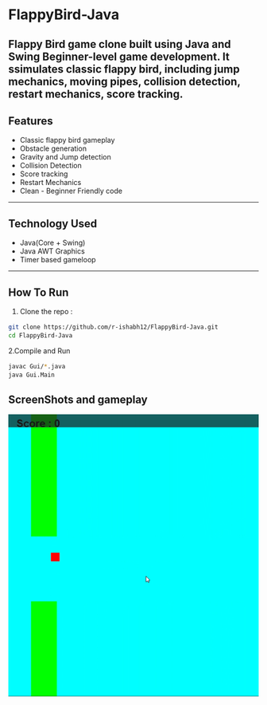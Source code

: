 # FlappyBird-Java
Flappy Bird  game clone built using Java and Swing Beginner-level game development. It ssimulates classic flappy bird, including jump mechanics, moving pipes, collision detection, restart mechanics, score tracking.
-----
## Features
- Classic flappy bird gameplay
- Obstacle generation
- Gravity and Jump detection
- Collision Detection
- Score tracking
- Restart Mechanics
- Clean - Beginner Friendly code
-----
## Technology Used
- Java(Core + Swing)
- Java AWT Graphics
- Timer based gameloop

-----

## How To Run

1. Clone the repo :
```bash
git clone https://github.com/r-ishabh12/FlappyBird-Java.git
cd FlappyBird-Java
```
2.Compile and Run
```bash
javac Gui/*.java
java Gui.Main
```

## ScreenShots and gameplay

![Flappy Bird Game Screenshot](Screenshot.png.png)





